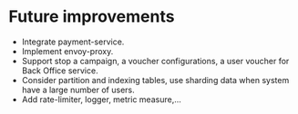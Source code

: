# Future improvements

- Integrate payment-service.
- Implement envoy-proxy.
- Support stop a campaign, a voucher configurations, a user voucher for Back Office service.
- Consider partition and indexing tables, use sharding data when system have a large number of users.
- Add rate-limiter, logger, metric measure,...